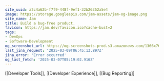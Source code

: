 ```yaml
---
site_uuid: a2c4a62b-f7f9-448f-9ef1-32b26352a5e4
image: https://storage.googleapis.com/jam-assets/jam-og-image.png
site_name: Jam
title: Build a bug-free product.
favicon: https://jam.dev/favicon.ico?cache-bust=2
tags:
- DevOps
- Software-Development
og_screenshot_url: https://og-screenshots-prod.s3.amazonaws.com/1366x768/80/false/5ea11288f688d75a4d2cc189fe4da2faebb5b4ad4aed453240e568e77035fd3a.jpeg
last_jina_request: '2025-03-09T06:45:13.897Z'
jina_error: 'Error occurred'
og_last_fetch: '2025-03-07T05:19:02.916Z'
---
```

[[Developer Tools]], [[Developer Experience]], [[Bug Reporting]]

